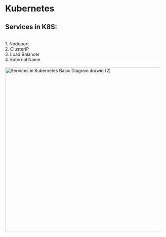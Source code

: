 <h1>Kubernetes</h1>
<h2>Services in K8S:</h2><br>
1. Nodeport <br>
2. ClusterIP <br>
3. Load Balancer <br>
4. External Name <br><br>

<img width="1200" height="535" alt="Services in Kubernetes Basic Diagram drawio (2)" src="https://github.com/user-attachments/assets/4082386d-add6-4f0e-8f2e-3650358e378c" />
